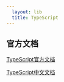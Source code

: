 ```yaml
---
  layout: lib
  title: TypeScript
---
```


## 官方文档

[TypeScript官方文档](http://www.typescriptlang.org/)

[TypeScript中文文档](https://www.tslang.cn/)

